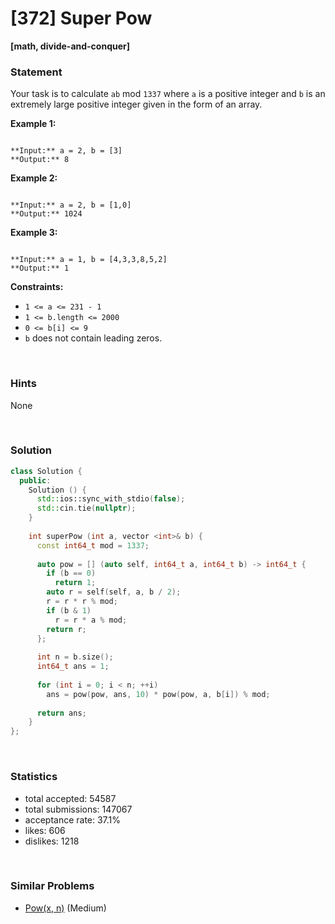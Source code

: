 # [372] Super Pow

**[math, divide-and-conquer]**

### Statement

Your task is to calculate `ab` mod `1337` where `a` is a positive integer and `b` is an extremely large positive integer given in the form of an array.


**Example 1:**

```

**Input:** a = 2, b = [3]
**Output:** 8

```

**Example 2:**

```

**Input:** a = 2, b = [1,0]
**Output:** 1024

```

**Example 3:**

```

**Input:** a = 1, b = [4,3,3,8,5,2]
**Output:** 1

```

**Constraints:**
* `1 <= a <= 231 - 1`
* `1 <= b.length <= 2000`
* `0 <= b[i] <= 9`
* `b` does not contain leading zeros.


<br>

### Hints

None

<br>

### Solution

```cpp
class Solution {
  public:
    Solution () {
      std::ios::sync_with_stdio(false);
      std::cin.tie(nullptr);
    }
  
    int superPow (int a, vector <int>& b) {
      const int64_t mod = 1337;
      
      auto pow = [] (auto self, int64_t a, int64_t b) -> int64_t {
        if (b == 0)
          return 1;
        auto r = self(self, a, b / 2);
        r = r * r % mod;
        if (b & 1)
          r = r * a % mod;
        return r;
      };
      
      int n = b.size();
      int64_t ans = 1;
      
      for (int i = 0; i < n; ++i)
        ans = pow(pow, ans, 10) * pow(pow, a, b[i]) % mod;
      
      return ans;
    }
};
```

<br>

### Statistics

- total accepted: 54587
- total submissions: 147067
- acceptance rate: 37.1%
- likes: 606
- dislikes: 1218

<br>

### Similar Problems

- [Pow(x, n)](https://leetcode.com/problems/powx-n) (Medium)
